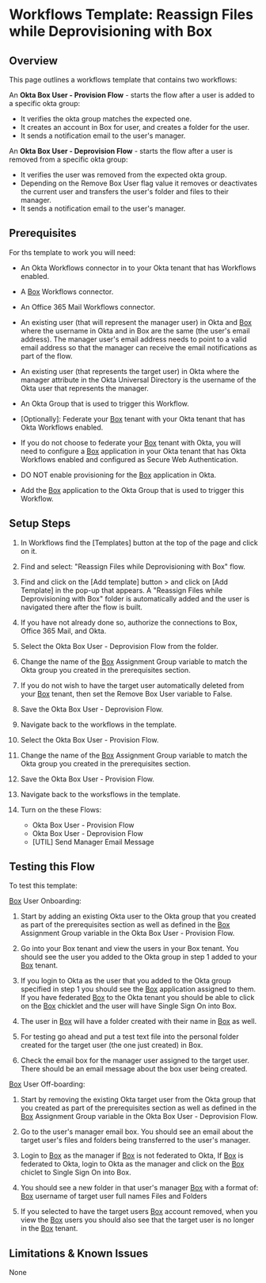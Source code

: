 # Workflows Template: Reassign Files while Deprovisioning with Box

## Overview

This page outlines a workflows template that contains two workflows:

An **Okta Box User - Provision Flow** - starts the flow after a user is added to a specific okta group:
- It verifies the okta group matches the expected one.
- It creates an account in Box for user, and creates a folder for the user.
- It sends a notification email to the user's manager.

An **Okta Box User - Deprovision Flow** - starts the flow after a user is removed from a specific okta group:
- It verifies the user was removed from the expected okta group.
- Depending on the Remove Box User flag value it removes or deactivates the current user and transfers the user's folder and files to their manager.
- It sends a notification email to the user's manager.


## Prerequisites

For ths template to work you will need:

* An Okta Workflows connector in to your Okta tenant that has Workflows enabled.

* A [Box](http://Box.com) Workflows connector.

* An Office 365 Mail Workflows connector.

* An existing user (that will represent the manager user) in Okta and [Box](http://Box.com) where the username in Okta and in Box are the same (the user's email address). The manager user's email address needs to point to a valid email address so that the manager can receive the email notifications as part of the flow.

* An existing user (that represents the target user) in Okta where the manager attribute in the Okta Universal Directory is the username of the Okta user that represents the manager.

* An Okta Group that is used to trigger this Workflow.

* [Optionally]: Federate your [Box](http://Box.com) tenant with your Okta tenant that has Okta Workflows enabled.

* If you do not choose to federate your [Box](http://Box.com) tenant with Okta, you will need to configure a [Box](http://Box.com) application in your Okta tenant that has Okta Workflows enabled and configured as Secure Web Authentication.

* DO NOT enable provisioning for the [Box](http://Box.com) application in Okta.

* Add the [Box](http://Box.com) application to the Okta Group that is used to trigger this Workflow.


## Setup Steps

1. In Workflows find the [Templates] button at the top of the page and click on it.

2. Find and select: "Reassign Files while Deprovisioning with Box" flow.

3. Find and click on the [Add template] button > and click on  [Add Template] in the pop-up that appears. A "Reassign Files while Deprovisioning with Box" folder is automatically added and the user is navigated there after the flow is built.

4. If you have not already done so, authorize the connections to Box, Office 365 Mail, and Okta.

5. Select the Okta Box User - Deprovision Flow from the folder.

6. Change the name of the [Box](http://Box.com) Assignment Group variable to match the Okta group you created in the prerequisites section.

7. If you do not wish to have the target user automatically deleted from your [Box](http://Box.com) tenant, then set the Remove Box User variable to False.

8. Save the Okta Box User - Deprovision Flow.

9. Navigate back to the workflows in the template.

10. Select the Okta Box User - Provision Flow.

11. Change the name of the [Box](http://Box.com) Assignment Group variable to match the Okta group you created in the prerequisites section.

12. Save the Okta Box User - Provision Flow.

13. Navigate back to the worksflows in the template.

14. Turn on the these Flows:

    *   Okta Box User - Provision Flow
    *   Okta Box User - Deprovision Flow
    *   [UTIL] Send Manager Email Message



## Testing this Flow

To test this template:

[Box](http://Box.com) User Onboarding:

1. Start by adding an existing Okta user to the Okta group that you created as part of the prerequisites section as well as defined in the [Box](http://Box.com) Assignment Group variable in the Okta Box User - Provision Flow.

2. Go into your Box tenant and view the users in your Box tenant. You should see the user you added to the Okta group in step 1 added to your [Box](http://Box.com) tenant.

3. If you login to Okta as the user that you added to the Okta group specified in step 1 you should see the [Box](http://Box.com) application assigned to them. If you have federated [Box](http://Box.com) to the Okta tenant you should be able to click on the [Box](http://Box.com) chicklet and the user will have Single Sign On into Box.

4. The user in [Box](http://Box.com) will have a folder created with their name in [Box](http://Box.com) as well.

5. For testing go ahead and put a test text file into the personal folder created for the target user (the one just created) in Box.

6. Check the email box for the manager user assigned to the target user. There should be an email message about the box user being created.

[Box](http://Box.com) User Off-boarding:

1. Start by removing the existing Okta target user from the Okta group that you created as part of the prerequisites section as well as defined in the [Box](http://Box.com) Assignment Group variable in the Okta Box User - Deprovision Flow.

2. Go to the user's manager email box. You should see an email about the target user's files and folders being transferred to the user's manager.

3. Login to [Box](http://Box.com) as the manager if [Box](http://Box.com) is not federated to Okta,
    If [Box](http://Box.com) is federated to Okta, login to Okta as the manager and click on the [Box](http://Box.com) chiclet to Single Sign On into Box.

4. You should see a new folder in that user's manager [Box](http://Box.com) with a format of: [Box](http://Box.com) username of target user full names Files and Folders

5. If you selected to have the target users [Box](http://Box.com) account removed, when you view the [Box](http://Box.com) users you should also see that the target user is no longer in the [Box](http://Box.com) tenant.


## Limitations & Known Issues

None
